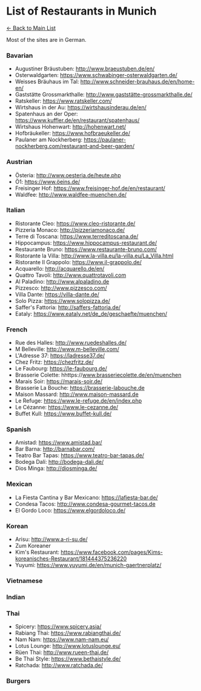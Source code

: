 # List of Restaurants in Munich
[<- Back to Main List](./README.md)

Most of the sites are in German.

### Bavarian

* Augustiner Bräustuben: http://www.braeustuben.de/en/
* Osterwaldgarten: https://www.schwabinger-osterwaldgarten.de/ 
* Weisses Bräuhaus im Tal: http://www.schneider-brauhaus.de/en/home-en/
* Gaststätte Grossmarkthalle: http://www.gaststätte-grossmarkthalle.de/ 
* Ratskeller: https://www.ratskeller.com/
* Wirtshaus in der Au: https://wirtshausinderau.de/en/
* Spatenhaus an der Oper: https://www.kuffler.de/en/restaurant/spatenhaus/
* Wirtshaus Hohenwart: http://hohenwart.net/ 
* Hofbräukeller: https://www.hofbraeukeller.de/ 
* Paulaner am Nockherberg: https://paulaner-nockherberg.com/restaurant-and-beer-garden/

### Austrian

* Österia: http://www.oesteria.de/heute.php 
* Ö1: https://www.öeins.de/ 
* Freisinger Hof: https://www.freisinger-hof.de/en/restaurant/
* Waldfee: http://www.waldfee-muenchen.de/ 


### Italian

* Ristorante Cleo: https://www.cleo-ristorante.de/ 
* Pizzeria Monaco: http://pizzeriamonaco.de/ 
* Terre di Toscana: https://www.terreditoscana.de/ 
* Hippocampus: https://www.hippocampus-restaurant.de/
* Restaurante Bruno: https://www.restaurante-bruno.com/ 
* Ristorante la Villa: http://www.la-villa.eu/la-villa.eu/La_Villa.html 
* Ristorante Il Grappolo: https://www.il-grappolo.de/ 
* Acquarello: http://acquarello.de/en/
* Quattro Tavoli: http://www.quattrotavoli.com 
* Al Paladino: http://www.alpaladino.de 
* Pizzesco: http://www.pizzesco.com/ 
* Villa Dante: https://villa-dante.de/ 
* Solo Pizza: https://www.solopizza.de/ 
* Saffer's Fattoria: http://saffers-fattoria.de/ 
* Eataly: https://www.eataly.net/de_de/geschaefte/muenchen/ 

### French

* Rue des Halles: http://www.ruedeshalles.de/ 
* M Belleville: http://www.m-belleville.com/ 
* L'Adresse 37: https://ladresse37.de/
* Chez Fritz: https://chezfritz.de/ 
* Le Faubourg: https://le-faubourg.de/ 
* Brasserie Colette: hhttps://www.brasseriecolette.de/en/muenchen
* Marais Soir: https://marais-soir.de/ 
* Brasserie La Bouche: https://brasserie-labouche.de 
* Maison Massard: http://www.maison-massard.de
* Le Refuge: https://www.le-refuge.de/en/index.php
* Le Cézanne: https://www.le-cezanne.de/ 
* Buffet Kull: https://www.buffet-kull.de/ 

### Spanish

* Amistad: https://www.amistad.bar/
* Bar Barna: http://barnabar.com/
* Teatro Bar Tapas: https://www.teatro-bar-tapas.de/
* Bodega Dalí: http://bodega-dali.de/
* Dios Minga: http://diosminga.de/

### Mexican

* La Fiesta Cantina y Bar Mexicano: https://lafiesta-bar.de/
* Condesa Tacos: http://www.condesa-gourmet-tacos.de
* El Gordo Loco: https://www.elgordoloco.de/

### Korean

* Arisu: http://www.a-ri-su.de/
* Zum Koreaner
* Kim's Restaurant: https://www.facebook.com/pages/Kims-koreanisches-Restaurant/181444375236220
* Yuyumi: https://www.yuyumi.de/en/munich-gaertnerplatz/

### Vietnamese

### Indian

### Thai

* Spicery: https://www.spicery.asia/
* Rabiang Thai: https://www.rabiangthai.de/
* Nam Nam: https://www.nam-nam.eu/
* Lotus Lounge: http://www.lotuslounge.eu/
* Rüen Thai: http://www.rueen-thai.de/
* Be Thai Style: https://www.bethaistyle.de/
* Ratchada: http://www.ratchada.de/

### Burgers
